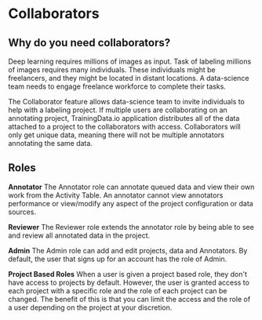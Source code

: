 # Collaborators

## Why do you need collaborators?

Deep learning requires millions of images as input. Task of labeling millions of images requires many individuals. These individuals might be freelancers, and they might be located in distant locations. A data-science team needs to engage freelance workforce to complete their tasks.

The Collaborator feature allows data-science team to invite individuals to help with a labeling project. If multiple users are collaborating on an annotating project, TrainingData.io application distributes all of the data attached to a project to the collaborators with access. Collaborators will only get unique data, meaning there will not be multiple annotators annotating the same data.

## Roles

**Annotator**
The Annotator role can annotate queued data and view their own work from the Activity Table. An annotator cannot view annotators performance or view/modify any aspect of the project configuration or data sources.

**Reviewer**
The Reviewer role extends the annotator role by being able to see and review all annotated data in the project.

**Admin**
The Admin role can add and edit projects, data and Annotators. By default, the user that signs up for an account has the role of Admin.

**Project Based Roles**
 When a user is given a project based role, they don't have access to projects by default. However, the user is granted access to each project with a specific role and the role of each project can be changed. The benefit of this is that you can limit the access and the role of a user depending on the project at your discretion.
